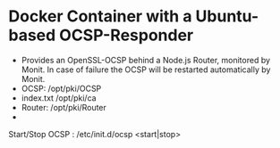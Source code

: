 # Docker Container with a Ubuntu-based OCSP-Responder
  - Provides an OpenSSL-OCSP behind a Node.js Router, monitored by Monit. In case of failure the OCSP will be restarted      automatically by Monit.
  - OCSP: /opt/pki/OCSP
  - index.txt /opt/pki/ca
  - Router: /opt/pki/Router
-  
Start/Stop OCSP : /etc/init.d/ocsp <start|stop>

